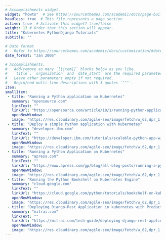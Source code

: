 ```yaml
---
# Accomplishments widget.
widget: "howto"  # See https://sourcethemes.com/academic/docs/page-builder/
headless: true  # This file represents a page section.
active: true  # Activate this widget? true/false
weight: 13 # Order that this section will appear.
title: "Kubernetes PythonDjango Tutorials"
subtitle: ""

# Date format
#   Refer to https://sourcethemes.com/academic/docs/customization/#date-format
date_format: "Jan 2006"

# Accomplishments.
#   Add/remove as many `[[item]]` blocks below as you like.
#   `title`, `organization` and `date_start` are the required parameters.
#   Leave other parameters empty if not required.
#   Begin/end multi-line descriptions with 3 quotes `"""`.
item: 
smallItem: 
 - title: "Running a Python application on Kubernetes"
   summary: "opensource.com"
   linkText: ""
   linkUrl: "https://opensource.com/article/18/1/running-python-application-kubernetes"
   openNewWindow: 
   image: "https://res.cloudinary.com/agile-seo/image/fetch/w_62,dpr_1.0,d_blank_am8gzx.png/https%3A%2F%2Flogo.clearbit.com%2Fopensource.com%3Fsize%3D250"
 - title: "Deploy a simple Python application with Kubernetes"
   summary: "developer.ibm.com"
   linkText: ""
   linkUrl: "https://developer.ibm.com/tutorials/scalable-python-app-with-kubernetes/"
   openNewWindow: 
   image: "https://res.cloudinary.com/agile-seo/image/fetch/w_62,dpr_1.0,d_blank_am8gzx.png/https%3A%2F%2Flogo.clearbit.com%2Fdeveloper.ibm.com%3Fsize%3D250"
 - title: "Running a Python Application on Kubernetes"
   summary: "apress.com"
   linkText: ""
   linkUrl: "https://www.apress.com/gp/blog/all-blog-posts/running-a-python-application-on-kubernetes/15338678"
   openNewWindow: 
   image: "https://res.cloudinary.com/agile-seo/image/fetch/w_62,dpr_1.0,d_blank_am8gzx.png/https%3A%2F%2Flogo.clearbit.com%2Fapress.com%3Fsize%3D250"
 - title: "Running the Python Bookshelf on Kubernetes Engine"
   summary: "cloud.google.com"
   linkText: ""
   linkUrl: "https://cloud.google.com/python/tutorials/bookshelf-on-kubernetes-engine"
   openNewWindow: 
   image: "https://res.cloudinary.com/agile-seo/image/fetch/w_62,dpr_1.0,d_blank_am8gzx.png/https%3A%2F%2Flogo.clearbit.com%2Fcloud.google.com%3Fsize%3D250"
 - title: "Deploying Django-Rest Application in kubernetes with Production Grade Server Apache"
   summary: "mitrai.com"
   linkText: ""
   linkUrl: "https://mitrai.com/tech-guide/deploying-django-rest-application-in-kubernetes-with-production-grade-server-apache/"
   openNewWindow: 
   image: "https://res.cloudinary.com/agile-seo/image/fetch/w_62,dpr_1.0,d_blank_am8gzx.png/https%3A%2F%2Flogo.clearbit.com%2Fmitrai.com%3Fsize%3D250"
---
```

